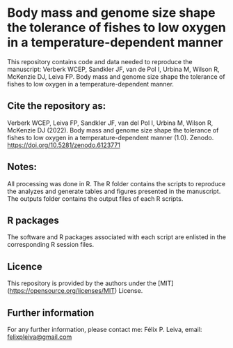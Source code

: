 # Body mass and genome size shape the tolerance of fishes to low oxygen in a temperature-dependent manner
 
This repository contains code and data needed to reproduce the manuscript: Verberk WCEP, Sandkler JF, van de Pol I, Urbina M, Wilson R, McKenzie DJ, Leiva FP. Body mass and genome size shape the tolerance of fishes to low oxygen in a temperature-dependent manner.

## Cite the repository as:

Verberk WCEP, Leiva FP, Sandkler JF, van del Pol I, Urbina M, Wilson R, McKenzie DJ (2022). Body mass and genome size shape the tolerance of fishes to low oxygen in a temperature-dependent manner (1.0). Zenodo. https://doi.org/10.5281/zenodo.6123771

 

## Notes:
All processing was done in R. The R folder contains the scripts to reproduce the analyzes and generate tables and figures presented in the manuscript. The outputs folder contains the output files of each R scripts.   

## R packages
The software and R packages associated with each script are enlisted in the corresponding R session files.

## Licence
This repository is provided by the authors under the [MIT] (https://opensource.org/licenses/MIT) License.

## Further information
For any further information, please contact me: Félix P. Leiva, email: felixpleiva@gmail.com
